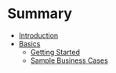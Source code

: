 # Summary

* [Introduction](README.md)
* [Basics](basics.md)
   * [Getting Started](getting_started.md)
   * [Sample Business Cases](sample_business_cases.md)

